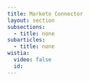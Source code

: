 ```yaml
---
title: Marketo Connector
layout: section
subsections:
  - title: none
subarticles:
  - title: none
wistia:
  video: false
  id:
---
```

